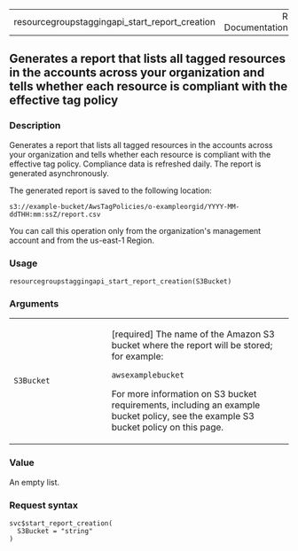 <table style="width: 100%;">
<tbody>
<tr class="odd">
<td>resourcegroupstaggingapi_start_report_creation</td>
<td style="text-align: right;">R Documentation</td>
</tr>
</tbody>
</table>

## Generates a report that lists all tagged resources in the accounts across your organization and tells whether each resource is compliant with the effective tag policy

### Description

Generates a report that lists all tagged resources in the accounts
across your organization and tells whether each resource is compliant
with the effective tag policy. Compliance data is refreshed daily. The
report is generated asynchronously.

The generated report is saved to the following location:

`⁠s3://example-bucket/AwsTagPolicies/o-exampleorgid/YYYY-MM-ddTHH:mm:ssZ/report.csv⁠`

You can call this operation only from the organization's management
account and from the us-east-1 Region.

### Usage

    resourcegroupstaggingapi_start_report_creation(S3Bucket)

### Arguments

<table>
<colgroup>
<col style="width: 35%" />
<col style="width: 65%" />
</colgroup>
<tbody>
<tr class="odd">
<td><code
id="resourcegroupstaggingapi_start_report_creation_:_S3Bucket">S3Bucket</code></td>
<td><p>[required] The name of the Amazon S3 bucket where the report will
be stored; for example:</p>
<p><code>awsexamplebucket</code></p>
<p>For more information on S3 bucket requirements, including an example
bucket policy, see the example S3 bucket policy on this page.</p></td>
</tr>
</tbody>
</table>

### Value

An empty list.

### Request syntax

    svc$start_report_creation(
      S3Bucket = "string"
    )
